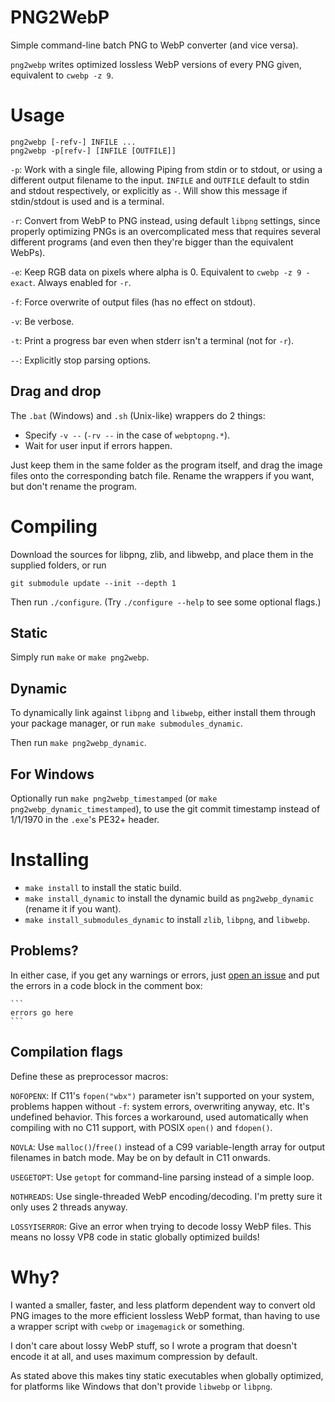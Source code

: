 # PNG2WebP
Simple command-line batch PNG to WebP converter (and vice versa).

`png2webp` writes optimized lossless WebP versions of every PNG given,
equivalent to `cwebp -z 9`.

# Usage

    png2webp [-refv-] INFILE ...
    png2webp -p[refv-] [INFILE [OUTFILE]]

`-p`: Work with a single file, allowing Piping from stdin or to stdout,
    or using a different output filename to the input.
    `INFILE` and `OUTFILE` default to stdin and stdout respectively,
    or explicitly as `-`.
    Will show this message if stdin/stdout is used and is a terminal.

`-r`: Convert from WebP to PNG instead, using default `libpng` settings,
    since properly optimizing PNGs is an overcomplicated mess
    that requires several different programs
    (and even then they're bigger than the equivalent WebPs).

`-e`: Keep RGB data on pixels where alpha is 0.
    Equivalent to `cwebp -z 9 -exact`. Always enabled for `-r`.

`-f`: Force overwrite of output files (has no effect on stdout).

`-v`: Be verbose.

`-t`: Print a progress bar even when stderr isn't a terminal (not for `-r`).

`--`: Explicitly stop parsing options.

## Drag and drop
The `.bat` (Windows) and `.sh` (Unix-like) wrappers do 2 things:
* Specify `-v --` (`-rv --` in the case of `webptopng.*`).
* Wait for user input if errors happen.

Just keep them in the same folder as the program itself,
and drag the image files onto the corresponding batch file.
Rename the wrappers if you want, but don't rename the program.

# Compiling
Download the sources for libpng, zlib, and libwebp,
and place them in the supplied folders, or run

    git submodule update --init --depth 1

Then run `./configure`. (Try `./configure --help` to see some optional flags.)

## Static
Simply run `make` or `make png2webp`.

## Dynamic
To dynamically link against `libpng` and `libwebp`, either
install them through your package manager, or run `make submodules_dynamic`.

Then run `make png2webp_dynamic`.

## For Windows
Optionally run `make png2webp_timestamped`
(or `make png2webp_dynamic_timestamped`), to use the git commit timestamp
instead of 1/1/1970 in the `.exe`'s PE32+ header.

# Installing
- `make install` to install the static build.
- `make install_dynamic`
to install the dynamic build as `png2webp_dynamic` (rename it if you want).
- `make install_submodules_dynamic` to install `zlib`, `libpng`, and `libwebp`.

## Problems?
In either case, if you get any warnings or errors, just
[open an issue](https://github.com/landfillbaby/png2webp/issues/new)
and put the errors in a code block in the comment box:

    ```
    errors go here
    ```

## Compilation flags
Define these as preprocessor macros:

`NOFOPENX`: If C11's `fopen("wbx")` parameter isn't supported on your system,
problems happen without `-f`: system errors, overwriting anyway, etc.
It's undefined behavior. This forces a workaround, used automatically
when compiling with no C11 support, with POSIX `open()` and `fdopen()`.

`NOVLA`: Use `malloc()`/`free()` instead of a C99 variable-length array
for output filenames in batch mode. May be on by default in C11 onwards.

`USEGETOPT`: Use `getopt` for command-line parsing instead of a simple loop.

`NOTHREADS`: Use single-threaded WebP encoding/decoding.
I'm pretty sure it only uses 2 threads anyway.

`LOSSYISERROR`: Give an error when trying to decode lossy WebP files.
This means no lossy VP8 code in static globally optimized builds!

# Why?
I wanted a smaller, faster, and less platform dependent way to convert old
PNG images to the more efficient lossless WebP format,
than having to use a wrapper script with `cwebp` or `imagemagick` or something.

I don't care about lossy WebP stuff, so I wrote a program that doesn't encode
it at all, and uses maximum compression by default.

As stated above this makes tiny static executables when globally optimized,
for platforms like Windows that don't provide `libwebp` or `libpng`.
